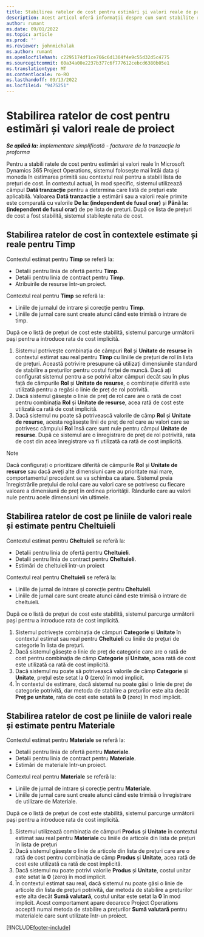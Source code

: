```yaml
---
title: Stabilirea ratelor de cost pentru estimări și valori reale de proiect
description: Acest articol oferă informații despre cum sunt stabilite ratele de cost pentru estimările și valorile reale pe proiect.
author: rumant
ms.date: 09/01/2022
ms.topic: article
ms.prod: ''
ms.reviewer: johnmichalak
ms.author: rumant
ms.openlocfilehash: c2295174df1ce766c6d1304f4e9c55d32d5c4775
ms.sourcegitcommit: 60a34a00e2237b377c6f777612cebcd6380b05e1
ms.translationtype: MT
ms.contentlocale: ro-RO
ms.lasthandoff: 09/13/2022
ms.locfileid: "9475251"
---
```

# <a name="determine-cost-rates-for-project-estimates-and-actuals"></a>Stabilirea ratelor de cost pentru estimări și valori reale de proiect

_**Se aplică la:** implementare simplificată - facturare de la tranzacție la proforma_

Pentru a stabili ratele de cost pentru estimări și valori reale în Microsoft Dynamics 365 Project Operations, sistemul folosește mai întâi data și moneda în estimarea primită sau contextul real pentru a stabili lista de prețuri de cost. În contextul actual, în mod specific, sistemul utilizează câmpul **Dată tranzacție** pentru a determina care listă de prețuri este aplicabilă. Valoarea **Dată tranzacție** a estimării sau a valorii reale primite este comparată cu valorile **De la: (independent de fusul orar)** și **Până la: (independent de fusul orar)** de pe lista de preturi. După ce lista de prețuri de cost a fost stabilită, sistemul stabilește rata de cost. 

## <a name="determining-cost-rates-in-estimate-and-actual-contexts-for-time"></a>Stabilirea ratelor de cost în contextele estimate și reale pentru Timp

Contextul estimat pentru **Timp** se referă la:

- Detalii pentru linia de ofertă pentru **Timp**.
- Detalii pentru linia de contract pentru **Timp**.
- Atribuirile de resurse într-un proiect.

Contextul real pentru **Timp** se referă la:

- Liniile de jurnalul de intrare și corecție pentru **Timp**.
- Liniile de jurnal care sunt create atunci când este trimisă o intrare de timp.

După ce o listă de prețuri de cost este stabilită, sistemul parcurge următorii pași pentru a introduce rata de cost implicită.

1. Sistemul potrivește combinația de câmpuri **Rol** și **Unitate de resurse** în contextul estimat sau real pentru **Timp** cu liniile de prețuri de rol în lista de prețuri. Această potrivire presupune că utilizați dimensiunile standard de stabilire a prețurilor pentru costul forței de muncă. Dacă ați configurat sistemul pentru a se potrivi altor câmpuri decât sau în plus față de câmpurile **Rol** și **Unitate de resurse**, o combinație diferită este utilizată pentru a regăsi o linie de preț de rol potrivită.
1. Dacă sistemul găsește o linie de preț de rol care are o rată de cost pentru combinația **Rol** și **Unitate de resurse**, acea rată de cost este utilizată ca rată de cost implicită.
1. Dacă sistemul nu poate să potrivească valorile de câmp **Rol** și **Unitate de resurse**, acesta regăsește linii de preț de rol care au valori care se potrivesc câmpului **Rol** însă care sunt nule pentru câmpul **Unitate de resurse**. După ce sistemul are o înregistrare de preț de rol potrivită, rata de cost din acea înregistrare va fi utilizată ca rată de cost implicită.

> [!NOTE]
> Dacă configurați o prioritizare diferită de câmpurile **Rol** și **Unitate de resurse** sau dacă aveți alte dimensiuni care au prioritate mai mare, comportamentul precedent se va schimba ca atare. Sistemul preia înregistrările prețului de rolul care au valori care se potrivesc cu fiecare valoare a dimensiunii de preț în ordinea priorității. Rândurile care au valori nule pentru acele dimensiuni vin ultimele.

## <a name="determining-cost-rates-on-actual-and-estimate-lines-for-expense"></a>Stabilirea ratelor de cost pe liniile de valori reale și estimate pentru Cheltuieli

Contextul estimat pentru **Cheltuieli** se referă la:

- Detalii pentru linia de ofertă pentru **Cheltuieli**.
- Detalii pentru linia de contract pentru **Cheltuieli**.
- Estimări de cheltuieli într-un proiect

Contextul real pentru **Cheltuieli** se referă la:

- Liniile de jurnal de intrare și corecție pentru **Cheltuieli**.
- Liniile de jurnal care sunt create atunci când este trimisă o intrare de cheltuieli.

După ce o listă de prețuri de cost este stabilită, sistemul parcurge următorii pași pentru a introduce rata de cost implicită.

1. Sistemul potrivește combinația de câmpuri **Categorie** și **Unitate** în contextul estimat sau real pentru **Cheltuieli** cu liniile de prețuri de categorie în lista de prețuri.
1. Dacă sistemul găsește o linie de preț de categorie care are o rată de cost pentru combinația de câmp **Categorie** și **Unitate**, acea rată de cost este utilizată ca rată de cost implicită.
1. Dacă sistemul nu poate să potrivească valorile de câmp **Categorie** și **Unitate**, prețul este setat la **0** (zero) în mod implicit.
1. În contextul de estimare, dacă sistemul nu poate găsi o linie de preț de categorie potrivită, dar metoda de stabilire a prețurilor este alta decât **Preț pe unitate**, rata de cost este setată la **0** (zero) în mod implicit.

## <a name="determining-cost-rates-on-actual-and-estimate-lines-for-material"></a>Stabilirea ratelor de cost pe liniile de valori reale și estimate pentru Materiale

Contextul estimat pentru **Materiale** se referă la:

- Detalii pentru linia de ofertă pentru **Materiale**.
- Detalii pentru linia de contract pentru **Materiale**.
- Estimări de materiale într-un proiect.

Contextul real pentru **Materiale** se referă la:

- Liniile de jurnal de intrare și corecție pentru **Materiale**.
- Liniile de jurnal care sunt create atunci când este trimisă o înregistrare de utilizare de Materiale.

După ce o listă de prețuri de cost este stabilită, sistemul parcurge următorii pași pentru a introduce rata de cost implicită.

1. Sistemul utilizează combinația de câmpuri **Produs** și **Unitate** în contextul estimat sau real pentru **Materiale** cu liniile de articole din lista de prețuri în lista de prețuri
1. Dacă sistemul găsește o linie de articole din lista de prețuri care are o rată de cost pentru combinația de câmp **Produs** și **Unitate**, acea rată de cost este utilizată ca rată de cost implicită.
1. Dacă sistemul nu poate potrivi valorile **Produs** și **Unitate**, costul unitar este setat la **0** (zero) în mod implicit.
1. În contextul estimat sau real, dacă sistemul nu poate găsi o linie de articole din lista de prețuri potrivită, dar metoda de stabilire a prețurilor este alta decât **Sumă valutară**, costul unitar este setat la **0** în mod implicit. Acest comportament apare deoarece Project Operations acceptă numai metoda de stabilire a prețurilor **Sumă valutară** pentru materialele care sunt utilizate într-un proiect.

[!INCLUDE[footer-include](../../includes/footer-banner.md)]
